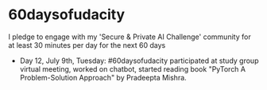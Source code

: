 # 60daysofudacity
I pledge to engage with my 'Secure &amp; Private AI Challenge' community for at least 30 minutes per day for the next 60 days


- Day 12, July 9th, Tuesday: #60daysofudacity participated at study group virtual meeting, worked on chatbot, started reading book "PyTorch A Problem-Solution Approach" by Pradeepta Mishra.
